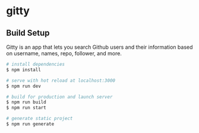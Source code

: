 # gitty

## Build Setup

Gitty is an app that lets you search Github users and their information based on username, names, repo, follower, and more.

```bash
# install dependencies
$ npm install

# serve with hot reload at localhost:3000
$ npm run dev

# build for production and launch server
$ npm run build
$ npm run start

# generate static project
$ npm run generate
```
